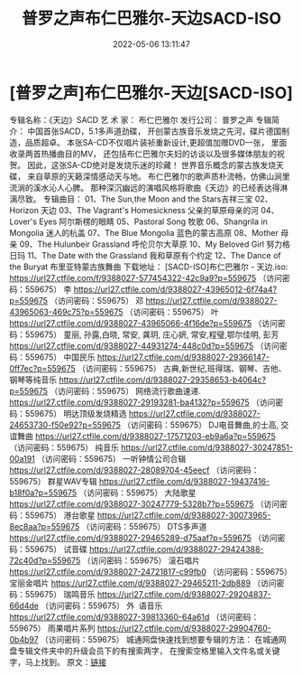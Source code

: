 ﻿---
title: 普罗之声布仁巴雅尔-天边SACD-ISO
date: 2022-05-06 13:11:47
categories: WAV车载音乐、镜像
tags: 华语中文
---
# [普罗之声]布仁巴雅尔-天边[SACD-ISO]

专辑名称：《天边》SACD
艺 术 家： 布仁巴雅尔
发行公司： 普罗之声
专辑简介：
中国首张SACD，5.1多声道劲碟，
开创蒙古族音乐发烧之先河，碟片德国制造，品质超卓。
本张SA-CD不仅唱片装祯重新设计,更超值加赠DVD一张，
里面收录两首热播曲目的MV，
还包括布仁巴雅尔夫妇的访谈以及很多媒体朋友的祝贺。
因此，这张SA-CD绝对是发烧乐迷的珍藏！
世界音乐概念的蒙古族发烧天碟，
来自草原的天籁深情感动天与地。
布仁巴雅尔的歌声质朴流畅，仿佛山涧里流淌的溪水沁人心脾。
那种深沉幽远的演唱风格将歌曲《天边》的已经表达得淋漓尽致。
专辑曲目：
01、The Sun,the Moon and the
Stars吉祥三宝
02、Horizon 天边
03、The Vagrant's Homesickness
父亲的草原母亲的河
04、Lover's Eyes 阿尔斯楞的眼睛
05、Pastoral Song 牧歌
06、Shangrila in Mongolia
迷人的杭盖
07、The Blue Mongolia 蓝色的蒙古高原
08、Mother 母亲
09、The Hulunbeir Grassland
呼伦贝尔大草原
10、My Beloved Girl 努力格日玛
11、The Date with the Grassland
我和草原有个约定
12、The Dance of the Buryat
布里亚特蒙古族舞曲
下载地址：
[SACD-ISO]布仁巴雅尔 - 天边.iso: https://url27.ctfile.com/f/9388027-577454322-42c9a9?p=559675
（访问密码：559675）
李
https://url27.ctfile.com/d/9388027-43965012-6f74a4?p=559675
（访问密码：559675）
邓
https://url27.ctfile.com/d/9388027-43965063-469c75?p=559675
（访问密码：559675）
叶
https://url27.ctfile.com/d/9388027-43965066-4f16de?p=559675
（访问密码：559675）
童丽, 孙露,白晓, 常安, 龚玥, 庄心妍, 常安,程璧,鄂尔佳明, 彭芳
https://url27.ctfile.com/d/9388027-44931274-448c0d?p=559675
（访问密码：559675）
中国民乐
https://url27.ctfile.com/d/9388027-29366147-0ff7ec?p=559675
（访问密码：559675）
古典,新世纪,班得瑞、钢琴、吉他、钢琴等纯音乐
https://url27.ctfile.com/d/9388027-29358653-b4064c?p=559675
（访问密码：559675）
网络流行歌曲速递.
https://url27.ctfile.com/d/9388027-29193281-ba4132?p=559675
（访问密码：559675）
明达顶级发烧精选
https://url27.ctfile.com/d/9388027-24653730-f50e92?p=559675
（访问密码：559675）
DJ电音舞曲,的士高, 交谊舞曲
https://url27.ctfile.com/d/9388027-17571203-eb9a6a?p=559675
（访问密码：559675）
纯音乐
https://url27.ctfile.com/d/9388027-30247851-00a191
（访问密码：559675）
一听钟情公司合辑
https://url27.ctfile.com/d/9388027-28089704-45eecf
（访问密码：559675）
群星WAV专辑
https://url27.ctfile.com/d/9388027-19437416-b18f0a?p=559675
（访问密码：559675）
大陆歌星
https://url27.ctfile.com/d/9388027-30247779-5328b7?p=559675
（访问密码：559675）
港台歌星
https://url27.ctfile.com/d/9388027-30073965-8ec8aa?p=559675
（访问密码：559675）
DTS多声道
https://url27.ctfile.com/d/9388027-29465289-d75aaf?p=559675
（访问密码：559675）
试音碟
https://url27.ctfile.com/d/9388027-29424388-72c40d?p=559675
（访问密码：559675）
滚石唱片
https://url27.ctfile.com/d/9388027-24721817-c99fb0
（访问密码：559675）
宝丽金唱片
https://url27.ctfile.com/d/9388027-29465211-2db889
（访问密码：559675）
瑞鸣音乐
https://url27.ctfile.com/d/9388027-29204837-66d4de
（访问密码：559675）
外  语音乐
https://url27.ctfile.com/d/9388027-39813360-64a61d
（访问密码：559675）
雨果唱片系列
https://url27.ctfile.com/d/9388027-29904760-0b4b97
（访问密码：559675）
城通网盘快速找到想要专辑的方法：
在城通网盘专辑文件夹中的升级会员下的有搜索两字，
在搜索空格里输入文件名或关键字，马上找到。
原文：[链接](https://blog.sina.com.cn/s/blog_1647c7e7601030x38.html)